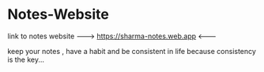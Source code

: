 # Notes-Website

link to notes website ---> https://sharma-notes.web.app  <---

keep your notes , have a habit and be consistent in life because consistency is the key...
